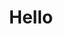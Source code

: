 ---
# An instance of the About widget.
# Documentation: https://docs.hugoblox.com/page-builder/
widget: about

# Activate this widget? true/false
active: false

# This file represents a page section.
headless: true

# Order that this section appears on the page.
weight: 10

title: Hello

# Choose the user profile to display (inactive)
# author: admin
---